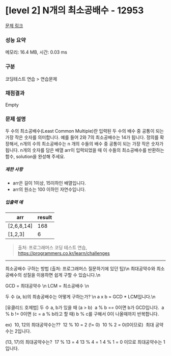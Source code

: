 # [level 2] N개의 최소공배수 - 12953 

[문제 링크](https://school.programmers.co.kr/learn/courses/30/lessons/12953) 

### 성능 요약

메모리: 16.4 MB, 시간: 0.03 ms

### 구분

코딩테스트 연습 > 연습문제

### 채점결과

Empty

### 문제 설명

<p>두 수의 최소공배수(Least Common Multiple)란 입력된 두 수의 배수 중 공통이 되는 가장 작은 숫자를 의미합니다. 예를 들어 2와 7의 최소공배수는 14가 됩니다. 정의를 확장해서, n개의 수의 최소공배수는 n 개의 수들의 배수 중 공통이 되는 가장 작은 숫자가 됩니다. n개의 숫자를 담은 배열 arr이 입력되었을 때 이 수들의 최소공배수를 반환하는 함수, solution을 완성해 주세요. </p>

<h5>제한 사항</h5>

<ul>
<li>arr은 길이 1이상, 15이하인 배열입니다.</li>
<li>arr의 원소는 100 이하인 자연수입니다.</li>
</ul>

<h5>입출력 예</h5>
<table class="table">
        <thead><tr>
<th>arr</th>
<th>result</th>
</tr>
</thead>
        <tbody><tr>
<td>[2,6,8,14]</td>
<td>168</td>
</tr>
<tr>
<td>[1,2,3]</td>
<td>6</td>
</tr>
</tbody>
      </table>

> 출처: 프로그래머스 코딩 테스트 연습, https://programmers.co.kr/learn/challenges


---
최소공배수 구하는 방법 (출처: 프로그래머스 질문하기에 있던 팁)\n
최대공약수와 최소공배수의 성질을 이용하면 쉽게 구할 수 있습니다.\n

GCD = 최대공약수 \n
LCM = 최소공배수 \n

두 수 (a, b)의 최송공배수는 어떻게 구하는가? \n
a x b = GCD * LCM입니다.\n

[유클리드 호제법]
두 수 a, b가 있을 때 (a > b) 
a % b == 0이면 b가 GCD입니다. 
a % b != 0이면 (c = a % b라고 할 때)
b % c를 구해서 0이 나올때까지 반복합니다.

ex) 
10, 12의 최대공약수는?? 
12 % 10 = 2 (!= 0) 
10 % 2 = 0(0이므로) 
최대 공약수는 2입니다.

(13, 17)의 최대공약수는? 
17 % 13 = 4
13 % 4 = 1
4 % 1 = 0 이므로
최대공약수는 1입니다.
